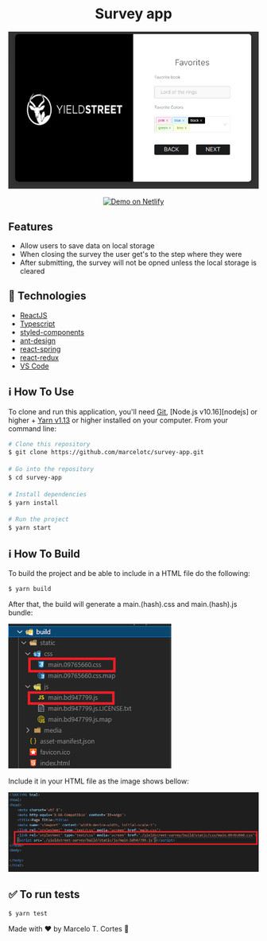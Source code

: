 <h1 align="center">
    Survey app
</h1>

<p align="center">
  <a href="https://yeidlstreet-survey.netlify.app/">
    <img alt="Demo on Netlify" src="src/assets/surveyImg.png">
  </a>
</p>

<p align="center">
  <a href="https://yeidlstreet-survey.netlify.app/">
    <img alt="Demo on Netlify" src="https://res.cloudinary.com/lukemorales/image/upload/v1599785319/readme_logos/demo_on_netlify_umjmch.png">
  </a>
</p>

## Features
- Allow users to save data on local storage
- When closing the survey the user get's to the step where they were
- After submitting, the survey will not be opned unless the local storage is cleared


## :rocket: Technologies

- [ReactJS](https://reactjs.org/)
- [Typescript][ts]
- [styled-components](https://www.styled-components.com/)
- [ant-design](https://ant.design/docs/react/introduce)
- [react-spring](https://react-spring.io/)
- [react-redux](https://react-redux.js.org/)
- [VS Code][vscode] 

## :information_source: How To Use

To clone and run this application, you'll need [Git](https://git-scm.com), [Node.js v10.16][nodejs] or higher + [Yarn v1.13][yarn] or higher installed on your computer. From your command line:

```bash
# Clone this repository
$ git clone https://github.com/marcelotc/survey-app.git

# Go into the repository
$ cd survey-app

# Install dependencies
$ yarn install

# Run the project
$ yarn start
```

## :information_source: How To Build

To build the project and be able to include in a HTML file do the following:

```bash
$ yarn build
```

After that, the build will generate a main.(hash).css and main.(hash).js bundle:
  
![](src/assets/jsBuild.png)
  
Include it in your HTML file as the image shows bellow:
  
![](src/assets/buildHtml.png)

## :white_check_mark: To run tests

```bash
$ yarn test
```

Made with ♥ by Marcelo T. Cortes :wave:

[ts]: https://www.typescriptlang.org
[vscode]: https://code.visualstudio.com/
[yarn]: https://yarnpkg.com/
[vceditconfig]: https://marketplace.visualstudio.com/items?itemName=EditorConfig.EditorConfig
[vceslint]: https://marketplace.visualstudio.com/items?itemName=dbaeumer.vscode-eslint
